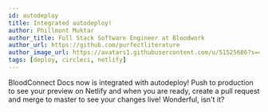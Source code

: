 ```yaml
---
id: autodeploy
title: Integrated autodeploy!
author: Phillmont Muktar
author_title: Full Stack Software Engineer at Bloodwork
author_url: https://github.com/purfectliterature
author_image_url: https://avatars1.githubusercontent.com/u/51525686?s=460&v=4
tags: [deploy, circleci, netlify]
---
```


BloodConnect Docs now is integrated with autodeploy! Push to production to see your preview on Netlify and when you are ready, create a pull request and merge to master to see your changes live! Wonderful, isn't it?
